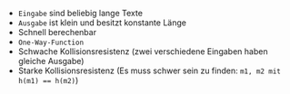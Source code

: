 - `Eingabe` sind beliebig lange Texte
- `Ausgabe` ist klein und besitzt konstante Länge
- Schnell berechenbar
- `One-Way-Function`
- Schwache Kollisionsresistenz (zwei verschiedene Eingaben haben gleiche Ausgabe)
- Starke Kollisionsresistenz (Es muss schwer sein zu finden: `m1, m2 mit h(m1) == h(m2)`)